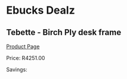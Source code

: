 
# Ebucks Dealz
## Tebette - Birch Ply desk frame
[Product Page](https://www.ebucks.com/web/shop/productSelected.do?prodId=960055192&catId=1130195724)

Price: R4251.00

Savings: 


	